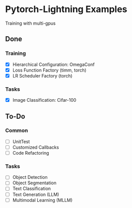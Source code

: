 # Pytorch-Lightning Examples
Training with multi-gpus

## Done
### Training
- [x] Hierarchical Configuration: OmegaConf 
- [x] Loss Function Factory (timm, torch)
- [x] LR Scheduler Factory (torch)
### Tasks
- [x] Image Classification: Cifar-100


## To-Do
### Common
- [ ] UnitTest
- [ ] Customized Callbacks
- [ ] Code Refactoring
### Tasks
- [ ] Object Detection
- [ ] Object Segmentation
- [ ] Text Classification
- [ ] Text Generation (LLM)
- [ ] Multimodal Learning (MLLM)